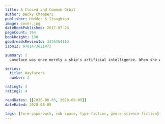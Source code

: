 ```yaml
---
title: A Closed and Common Orbit
author: Becky Chambers
publisher: Hodder & Stoughton
image: cover.jpg
dateBookPublished: 2017-07-24
pageCount: 364
bookHeight: 198
goodreadsReviewId: 3476464113
isbn13: 9781473621473

summary: |
  Lovelace was once merely a ship's artificial intelligence. When she wakes up in an new body, following a total system shut-down and reboot, she has no memory of what came before. As Lovelace learns to negotiate the universe and discover who she is, she makes friends with Pepper, an excitable engineer, who's determined to help her learn and grow.

series:
  title: Wayfarers
  number: 2

rating5: 3
rating7: 4

readDates: [[2020-08-03, 2020-08-09]]
dateRated: 2020-08-09

tags: [form-paperback, sub-space, type-fiction, genre-science-fiction]
---
```

